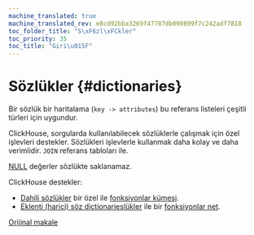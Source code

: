 ```yaml
---
machine_translated: true
machine_translated_rev: e8cd92bba3269f47787db090899f7c242adf7818
toc_folder_title: "S\xF6zl\xFCkler"
toc_priority: 35
toc_title: "Giri\u015F"
---
```


# Sözlükler {#dictionaries}

Bir sözlük bir haritalama (`key -> attributes`) bu referans listeleri çeşitli türleri için uygundur.

ClickHouse, sorgularda kullanılabilecek sözlüklerle çalışmak için özel işlevleri destekler. Sözlükleri işlevlerle kullanmak daha kolay ve daha verimlidir. `JOIN` referans tabloları ile.

[NULL](../syntax.md#null) değerler sözlükte saklanamaz.

ClickHouse destekler:

-   [Dahili sözlükler](internal_dicts.md#internal_dicts) bir özel ile [fonksiyonlar kümesi](../../sql_reference/functions/ym_dict_functions.md).
-   [Eklenti (harici) söz dictionarieslükler](external_dictionaries/external_dicts.md) ile bir [fonksiyonlar net](../../sql_reference/functions/ext_dict_functions.md).

[Orijinal makale](https://clickhouse.tech/docs/en/query_language/dicts/) <!--hide-->
